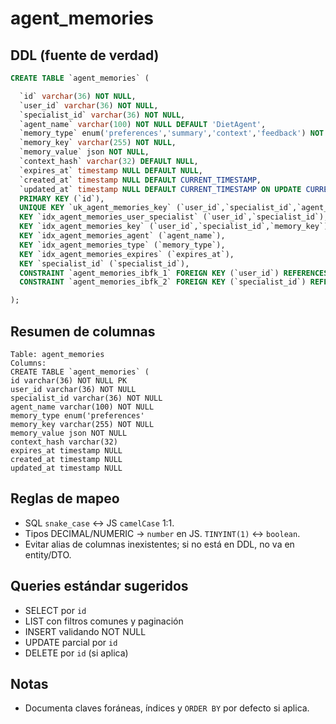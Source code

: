 # agent_memories

## DDL (fuente de verdad)
```sql
CREATE TABLE `agent_memories` (

  `id` varchar(36) NOT NULL,
  `user_id` varchar(36) NOT NULL,
  `specialist_id` varchar(36) NOT NULL,
  `agent_name` varchar(100) NOT NULL DEFAULT 'DietAgent',
  `memory_type` enum('preferences','summary','context','feedback') NOT NULL DEFAULT 'preferences',
  `memory_key` varchar(255) NOT NULL,
  `memory_value` json NOT NULL,
  `context_hash` varchar(32) DEFAULT NULL,
  `expires_at` timestamp NULL DEFAULT NULL,
  `created_at` timestamp NULL DEFAULT CURRENT_TIMESTAMP,
  `updated_at` timestamp NULL DEFAULT CURRENT_TIMESTAMP ON UPDATE CURRENT_TIMESTAMP,
  PRIMARY KEY (`id`),
  UNIQUE KEY `uk_agent_memories_key` (`user_id`,`specialist_id`,`agent_name`,`memory_key`),
  KEY `idx_agent_memories_user_specialist` (`user_id`,`specialist_id`),
  KEY `idx_agent_memories_key` (`user_id`,`specialist_id`,`memory_key`),
  KEY `idx_agent_memories_agent` (`agent_name`),
  KEY `idx_agent_memories_type` (`memory_type`),
  KEY `idx_agent_memories_expires` (`expires_at`),
  KEY `specialist_id` (`specialist_id`),
  CONSTRAINT `agent_memories_ibfk_1` FOREIGN KEY (`user_id`) REFERENCES `users` (`id`) ON DELETE CASCADE,
  CONSTRAINT `agent_memories_ibfk_2` FOREIGN KEY (`specialist_id`) REFERENCES `users` (`id`) ON DELETE CASCADE

);
```

## Resumen de columnas
```
Table: agent_memories
Columns:
CREATE TABLE `agent_memories` (
id varchar(36) NOT NULL PK
user_id varchar(36) NOT NULL
specialist_id varchar(36) NOT NULL
agent_name varchar(100) NOT NULL
memory_type enum('preferences'
memory_key varchar(255) NOT NULL
memory_value json NOT NULL
context_hash varchar(32)
expires_at timestamp NULL
created_at timestamp NULL
updated_at timestamp NULL
```

## Reglas de mapeo
- SQL `snake_case` ↔ JS `camelCase` 1:1.
- Tipos DECIMAL/NUMERIC → `number` en JS. `TINYINT(1)` ↔ `boolean`.
- Evitar alias de columnas inexistentes; si no está en DDL, no va en entity/DTO.

## Queries estándar sugeridos
- SELECT por `id`
- LIST con filtros comunes y paginación
- INSERT validando NOT NULL
- UPDATE parcial por `id`
- DELETE por `id` (si aplica)

## Notas
- Documenta claves foráneas, índices y `ORDER BY` por defecto si aplica.
